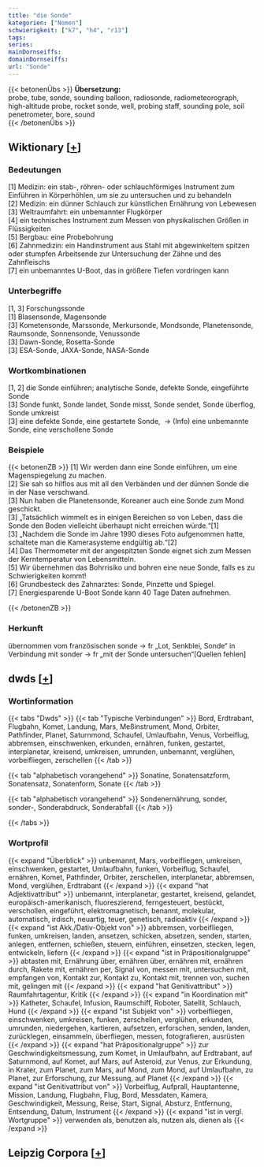 ```yaml
---
title: "die Sonde"
kategorien: ["Nomen"]
schwierigkeit: ["k7", "h4", "r13"]
tags:
series:
mainDornseiffs:
domainDornseiffs:
url: "Sonde"
---
```


{{< betonenÜbs >}}
**Übersetzung:**  
probe, tube, sonde, sounding balloon, radiosonde, radiometeorograph, high-altitude probe, rocket sonde, well, probing staff, sounding pole, soil penetrometer, bore, sound  
{{< /betonenÜbs >}}

## Wiktionary [[+](https://de.wiktionary.org/wiki/Sonde)]

### Bedeutungen
[1] Medizin: ein stab-, röhren- oder schlauchförmiges Instrument zum Einführen in Körperhöhlen, um sie zu untersuchen und zu behandeln  
[2] Medizin: ein dünner Schlauch zur künstlichen Ernährung von Lebewesen  
[3] Weltraumfahrt: ein unbemannter Flugkörper  
[4] ein technisches Instrument zum Messen von physikalischen Größen in Flüssigkeiten  
[5] Bergbau: eine Probebohrung  
[6] Zahnmedizin: ein Handinstrument aus Stahl mit abgewinkeltem spitzen oder stumpfen Arbeitsende zur Untersuchung der Zähne und des Zahnfleischs  
[7] ein unbemanntes U-Boot, das in größere Tiefen vordringen kann  

### Unterbegriffe
[1, 3] Forschungssonde  
[1] Blasensonde, Magensonde  
[3] Kometensonde, Marssonde, Merkursonde, Mondsonde, Planetensonde, Raumsonde, Sonnensonde, Venussonde  
[3] Dawn-Sonde, Rosetta-Sonde  
[3] ESA-Sonde, JAXA-Sonde, NASA-Sonde  

### Wortkombinationen
[1, 2] die Sonde einführen; analytische Sonde, defekte Sonde, eingeführte Sonde  
[3] Sonde funkt, Sonde landet, Sonde misst, Sonde sendet, Sonde überflog, Sonde umkreist  
[3] eine defekte Sonde, eine gestartete Sonde,  -> (Info) eine unbemannte Sonde, eine verschollene Sonde  

### Beispiele
{{< betonenZB >}}
[1] Wir werden dann eine Sonde einführen, um eine Magenspiegelung zu machen.  
[2] Sie sah so hilflos aus mit all den Verbänden und der dünnen Sonde die in der Nase verschwand.  
[3] Nun haben die Planetensonde, Koreaner auch eine Sonde zum Mond geschickt.  
[3] „Tatsächlich wimmelt es in einigen Bereichen so von Leben, dass die Sonde den Boden vielleicht überhaupt nicht erreichen würde.“[1]  
[3] „Nachdem die Sonde im Jahre 1990 dieses Foto aufgenommen hatte, schaltete man die Kamerasysteme endgültig ab.“[2]  
[4] Das Thermometer mit der angespitzten Sonde eignet sich zum Messen der Kerntemperatur von Lebensmitteln.  
[5] Wir übernehmen das Bohrrisiko und bohren eine neue Sonde, falls es zu Schwierigkeiten kommt!  
[6] Grundbesteck des Zahnarztes: Sonde, Pinzette und Spiegel.  
[7] Energiesparende U-Boot Sonde kann 40 Tage Daten aufnehmen.  

{{< /betonenZB >}}
### Herkunft
übernommen vom französischen sonde → fr „Lot, Senkblei, Sonde“ in Verbindung mit sonder → fr „mit der Sonde untersuchen“[Quellen fehlen]  



## dwds [[+](https://www.dwds.de/wb/Sonde)]

### Wortinformation
{{< tabs "Dwds" >}}
{{< tab "Typische Verbindungen" >}}
Bord, Erdtrabant, Flugbahn, Komet, Landung, Mars, Meßinstrument, Mond, Orbiter, Pathfinder, Planet, Saturnmond, Schaufel, Umlaufbahn, Venus, Vorbeiflug, abbremsen, einschwenken, erkunden, ernähren, funken, gestartet, interplanetar, kreisend, umkreisen, umrunden, unbemannt, verglühen, vorbeifliegen, zerschellen
{{< /tab >}}

{{< tab "alphabetisch vorangehend" >}}
Sonatine, Sonatensatzform, Sonatensatz, Sonatenform, Sonate
{{< /tab >}}

{{< tab "alphabetisch vorangehend" >}}
Sondenernährung, sonder, sonder-, Sonderabdruck, Sonderabfall
{{< /tab >}}

{{< /tabs >}}

### Wortprofil
{{< expand "Überblick" >}} unbemannt, Mars, vorbeifliegen, umkreisen, einschwenken, gestartet, Umlaufbahn, funken, Vorbeiflug, Schaufel, ernähren, Komet, Pathfinder, Orbiter, zerschellen, interplanetar, abbremsen, Mond, verglühen, Erdtrabant {{< /expand >}}
{{< expand "hat Adjektivattribut" >}} unbemannt, interplanetar, gestartet, kreisend, gelandet, europäisch-amerikanisch, fluoreszierend, ferngesteuert, bestückt, verschollen, eingeführt, elektromagnetisch, benannt, molekular, automatisch, irdisch, neuartig, teuer, genetisch, radioaktiv {{< /expand >}}
{{< expand "ist Akk./Dativ-Objekt von" >}} abbremsen, vorbeifliegen, funken, umkreisen, landen, ansetzen, schicken, absetzen, senden, starten, anlegen, entfernen, schießen, steuern, einführen, einsetzen, stecken, legen, entwickeln, liefern {{< /expand >}}
{{< expand "ist in Präpositionalgruppe" >}} abtasten mit, Ernährung über, ernähren über, ernähren mit, ernähren durch, Rakete mit, ernähren per, Signal von, messen mit, untersuchen mit, empfangen von, Kontakt zur, Kontakt zu, Kontakt mit, trennen von, suchen mit, gelingen mit {{< /expand >}}
{{< expand "hat Genitivattribut" >}} Raumfahrtagentur, Kritik {{< /expand >}}
{{< expand "in Koordination mit" >}} Katheter, Schaufel, Infusion, Raumschiff, Roboter, Satellit, Schlauch, Hund {{< /expand >}}
{{< expand "ist Subjekt von" >}} vorbeifliegen, einschwenken, umkreisen, funken, zerschellen, verglühen, erkunden, umrunden, niedergehen, kartieren, aufsetzen, erforschen, senden, landen, zurücklegen, einsammeln, überfliegen, messen, fotografieren, ausrüsten {{< /expand >}}
{{< expand "hat Präpositionalgruppe" >}} zur Geschwindigkeitsmessung, zum Komet, in Umlaufbahn, auf Erdtrabant, auf Saturnmond, auf Komet, auf Mars, auf Asteroid, zur Venus, zur Erkundung, in Krater, zum Planet, zum Mars, auf Mond, zum Mond, auf Umlaufbahn, zu Planet, zur Erforschung, zur Messung, auf Planet {{< /expand >}}
{{< expand "ist Genitivattribut von" >}} Vorbeiflug, Aufprall, Hauptantenne, Mission, Landung, Flugbahn, Flug, Bord, Messdaten, Kamera, Geschwindigkeit, Messung, Reise, Start, Signal, Absturz, Entfernung, Entsendung, Datum, Instrument {{< /expand >}}
{{< expand "ist in vergl. Wortgruppe" >}} verwenden als, benutzen als, nutzen als, dienen als {{< /expand >}}

## Leipzig Corpora [[+](https://corpora.uni-leipzig.de/en/res?word=Sonde&corpusId=deu_newscrawl-public_2018)]

